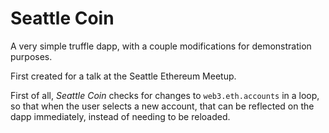 # Seattle Coin

A very simple truffle dapp, with a couple modifications for demonstration purposes.

First created for a talk at the Seattle Ethereum Meetup.

First of all, *Seattle Coin* checks for changes to `web3.eth.accounts` in a loop, so that when the user selects a new account, that can be reflected on the dapp immediately, instead of needing to be reloaded.
